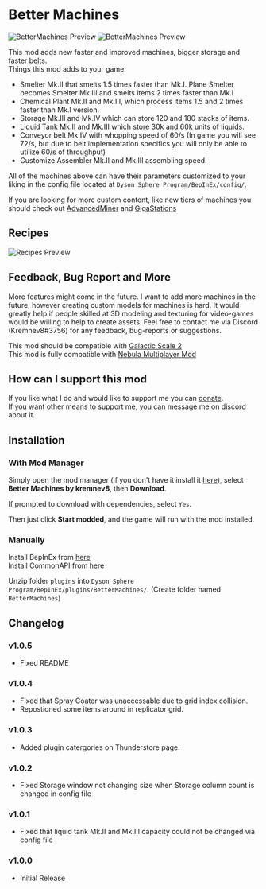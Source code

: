 # Better Machines
![BetterMachines Preview](https://raw.githubusercontent.com/kremnev8/DSP-Mods/master/Mods/BetterMachines/mod-page-preview.png)
![BetterMachines Preview](https://raw.githubusercontent.com/kremnev8/DSP-Mods/master/Mods/BetterMachines/buildings-preview.png)

This mod adds new faster and improved machines, bigger storage and faster belts. <br/>
Things this mod adds to your game:
- Smelter Mk.II that smelts 1.5 times faster than Mk.I. Plane Smelter becomes Smelter Mk.III and smelts items 2 times faster than Mk.I
- Chemical Plant Mk.II and Mk.III, which process items 1.5 and 2 times faster than Mk.I version.
- Storage Mk.III and Mk.IV which can store 120 and 180 stacks of items.
- Liquid Tank Mk.II and Mk.III which store 30k and 60k units of liquids.
- Conveyor belt Mk.IV with whopping speed of 60/s (In game you will see 72/s, but due to belt implementation specifics you will only be able to utilize 60/s of throughput)
- Customize Assembler Mk.II and Mk.III assembling speed.

All of the machines above can have their parameters customized to your liking in the config file located at `Dyson Sphere Program/BepInEx/config/`.

If you are looking for more custom content, like new tiers of machines you should check out [AdvancedMiner](https://dsp.thunderstore.io/package/kremnev8/AdvancedMiner/) and [GigaStations](https://dsp.thunderstore.io/package/kremnev8/GigaStationsUpdated/)

## Recipes
![Recipes Preview](https://raw.githubusercontent.com/kremnev8/DSP-Mods/master/Mods/BetterMachines/recipe-showcase.png)

## Feedback, Bug Report and More 
More features might come in the future. I want to add more machines in the future, however creating custom models for machines is hard. It would greatly help if people skilled at 3D modeling and texturing for video-games would be willing to help to create assets.
Feel free to contact me via Discord (Kremnev8#3756) for any feedback, bug-reports or suggestions.

This mod should be compatible with [Galactic Scale 2](https://dsp.thunderstore.io/package/Galactic_Scale/GalacticScale/)<br/>
This mod is fully compatible with [Nebula Multiplayer Mod](https://dsp.thunderstore.io/package/nebula/NebulaMultiplayerMod/)<br/>


## How can I support this mod
If you like what I do and would like to support me you can [donate](https://paypal.me/kremnev8). <br/>
If you want other means to support me, you can [message](#feedback-and-bug-report) me on discord about it.

## Installation
### With Mod Manager

Simply open the mod manager (if you don't have it install it [here](https://dsp.thunderstore.io/package/ebkr/r2modman/)), select **Better Machines by kremnev8**, then **Download**.

If prompted to download with dependencies, select `Yes`.

Then just click **Start modded**, and the game will run with the mod installed.

### Manually
Install BepInEx from [here](https://dsp.thunderstore.io/package/xiaoye97/BepInEx/)<br/>
Install CommonAPI from [here](https://dsp.thunderstore.io/package/CommonAPI/CommonAPI/)<br/>

Unzip folder `plugins` into `Dyson Sphere Program/BepInEx/plugins/BetterMachines/`. (Create folder named `BetterMachines`)<br/>

## Changelog
### v1.0.5
- Fixed README
### v1.0.4
- Fixed that Spray Coater was unaccessable due to grid index collision.
- Repostioned some items around in replicator grid.
### v1.0.3
- Added plugin catergories on Thunderstore page.
### v1.0.2
- Fixed Storage window not changing size when Storage column count is changed in config file
### v1.0.1
- Fixed that liquid tank Mk.II and Mk.III capacity could not be changed via config file
### v1.0.0
- Initial Release